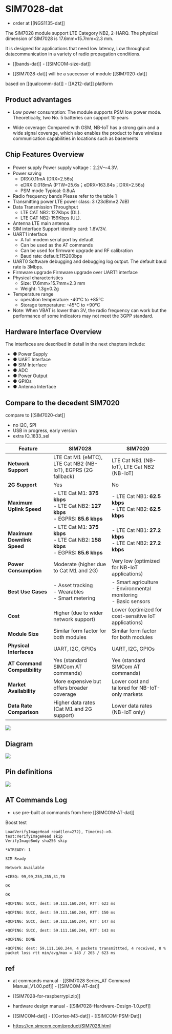 
# SIM7028-dat

- order at [[NGS1135-dat]]


The SIM7028 module support LTE Category NB2, 2-HARQ. The physical dimension of SIM7028 is 17.6mm×15.7mm×2.3 mm. 

It is designed for applications that need low latency, Low throughput datacommunication in a variety of radio propagation conditions.

- [[bands-dat]] - [[SIMCOM-size-dat]]

- [[SIM7028-dat]] will be a successor of module [[SIM7020-dat]]

based on [[qualcomm-dat]] - [[A212-dat]] platform


## Product advantages

- Low power consumption: The module supports PSM low power mode. Theoretically, two No. 5 batteries can support 10 years

- Wide coverage: Compared with GSM, NB-IoT has a strong gain and a wide signal coverage, which also enables the product to have wireless communication capabilities in locations such as basements


## Chip Features Overview 

- Power supply Power supply voltage：2.2V～4.3V.
- Power saving
  - DRX:0.11mA (DRX=2.56s)
  - eDRX:0.018mA (PTW=25.6s；eDRX=163.84s；DRX=2.56s)
  - PSM mode Typical: 0.8uA
- Radio frequency bands Please refer to the table 1
- Transmitting power LTE power class: 3 (23dBm±2.7dB)
- Data Transmission Throughput
  - LTE CAT NB2: 127Kbps (DL).
  - LTE CAT NB2: 159Kbps (UL).
- Antenna LTE main antenna.
- SIM interface Support identity card: 1.8V/3V.
- UART1 interface
  - A full modem serial port by default
  - Can be used as the AT commands
  - Can be used for firmware upgrade and RF calibration
  - Baud rate: default:115200bps
- UART0 Software debugging and debugging log output. The default baud rate is 3Mbps.
- Firmware upgrade Firmware upgrade over UART1 interface
- Physical characteristics 
  - Size: 17.6mm×15.7mm×2.3 mm
  - Weight: 1.3g±0.2g
- Temperature range 
  - operation temperature: -40°C to +85°C
  - Storage temperature: -45°C to +90°C
- Note: When VBAT is lower than 3V, the radio frequency can work but the performance of some indicators
may not meet the 3GPP standard.

## Hardware Interface Overview

The interfaces are described in detail in the next chapters include:
- ● Power Supply
- ● UART Interface
- ● SIM Interface
- ● ADC
- ● Power Output
- ● GPIOs
- ● Antenna Interface





## Compare to the decedent SIM7020

compare to [[SIM7020-dat]]
- no I2C, SPI
- USB in progress, early version 
- extra IO_1833_sel

| **Feature**                  | **SIM7028**                                                                         | **SIM7020**                                                          |
| ---------------------------- | ----------------------------------------------------------------------------------- | -------------------------------------------------------------------- |
| **Network Support**          | LTE Cat M1 (eMTC), LTE Cat NB2 (NB-IoT), EGPRS (2G fallback)                        | LTE Cat NB1 (NB-IoT), LTE Cat NB2 (NB-IoT)                           |
| **2G Support**               | Yes                                                                                 | No                                                                   |
| **Maximum Uplink Speed**     | - LTE Cat M1: **375 kbps**<br>- LTE Cat NB2: **127 kbps**<br>- EGPRS: **85.6 kbps** | - LTE Cat NB1: **62.5 kbps**<br>- LTE Cat NB2: **62.5 kbps**         |
| **Maximum Downlink Speed**   | - LTE Cat M1: **375 kbps**<br>- LTE Cat NB2: **158 kbps**<br>- EGPRS: **85.6 kbps** | - LTE Cat NB1: **27.2 kbps**<br>- LTE Cat NB2: **27.2 kbps**         |
| **Power Consumption**        | Moderate (higher due to Cat M1 and 2G)                                              | Very low (optimized for NB-IoT applications)                         |
| **Best Use Cases**           | - Asset tracking<br>- Wearables<br>- Smart metering                                 | - Smart agriculture<br>- Environmental monitoring<br>- Basic sensors |
| **Cost**                     | Higher (due to wider network support)                                               | Lower (optimized for cost-sensitive IoT applications)                |
| **Module Size**              | Similar form factor for both modules                                                | Similar form factor for both modules                                 |
| **Physical Interfaces**      | UART, I2C, GPIOs                                                                    | UART, I2C, GPIOs                                                     |
| **AT Command Compatibility** | Yes (standard SIMCom AT commands)                                                   | Yes (standard SIMCom AT commands)                                    |
| **Market Availability**      | More expensive but offers broader coverage                                          | Lower cost and tailored for NB-IoT-only markets                      |
| **Data Rate Comparison**     | Higher data rates (Cat M1 and 2G support)                                           | Lower data rates (NB-IoT only)                                       |

![](2025-01-18-14-40-49.png)

## Diagram 

![](2025-01-18-14-32-56.png)

## Pin definitions 

![](2025-01-18-14-37-42.png)



## AT Commands Log

- use pre-built at commands from here [[SIMCOM-AT-dat]]

Boost test 

    LoadVerifyImageHead read(len=272), Time(ms)->0.
    test:VerifyImageHead skip
    VerifyImageBody sha256 skip

    *ATREADY: 1

    SIM Ready

    Network Available

    +CESQ: 99,99,255,255,31,70

    OK

    OK

    +QCPING: SUCC, dest: 59.111.160.244, RTT: 623 ms

    +QCPING: SUCC, dest: 59.111.160.244, RTT: 150 ms

    +QCPING: SUCC, dest: 59.111.160.244, RTT: 147 ms

    +QCPING: SUCC, dest: 59.111.160.244, RTT: 143 ms

    +QCPING: DONE

    +QCPING: dest: 59.111.160.244, 4 packets transmittted, 4 received, 0 % packet loss rtt min/avg/max = 143 / 265 / 623 ms




## ref 

- at commands manual - [[SIM7028 Series_AT Command Manual_V1.00.pdf]] - [[SIMCOM-AT-dat]]

- [[SIM7028-for-raspberrypi.zip]]

- hardware design manual - [[SIM7028-Hardware-Design-1.0.pdf]]

- [[SIMCOM-dat]] - [[Cortex-M3-dat]] - [[SIMCOM-PSM-Dat]]

- https://cn.simcom.com/product/SIM7028.html
